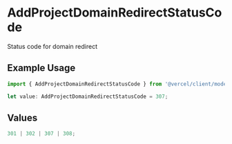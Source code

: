 # AddProjectDomainRedirectStatusCode

Status code for domain redirect

## Example Usage

```typescript
import { AddProjectDomainRedirectStatusCode } from '@vercel/client/models/operations';

let value: AddProjectDomainRedirectStatusCode = 307;
```

## Values

```typescript
301 | 302 | 307 | 308;
```
